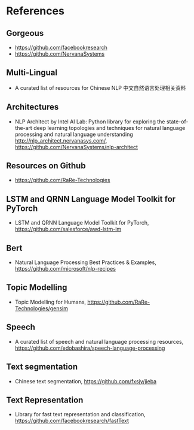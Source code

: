 # References 

## Gorgeous
+ https://github.com/facebookresearch
+ https://github.com/NervanaSystems

## Multi-Lingual
+ A curated list of resources for Chinese NLP 中文自然语言处理相关资料

## Architectures
+ NLP Architect by Intel AI Lab: Python library for exploring the state-of-the-art deep learning topologies and techniques for natural language processing and natural language understanding http://nlp_architect.nervanasys.com/, https://github.com/NervanaSystems/nlp-architect

## Resources on Github
+ https://github.com/RaRe-Technologies

## LSTM and QRNN Language Model Toolkit for PyTorch
+ LSTM and QRNN Language Model Toolkit for PyTorch, https://github.com/salesforce/awd-lstm-lm
 
## Bert
+ Natural Language Processing Best Practices & Examples, https://github.com/microsoft/nlp-recipes

## Topic Modelling
+ Topic Modelling for Humans, https://github.com/RaRe-Technologies/gensim

## Speech
+ A curated list of speech and natural language processing resources, https://github.com/edobashira/speech-language-processing

## Text segmentation 
+ Chinese text segmentation, https://github.com/fxsjy/jieba

## Text Representation
+ Library for fast text representation and classification, https://github.com/facebookresearch/fastText


